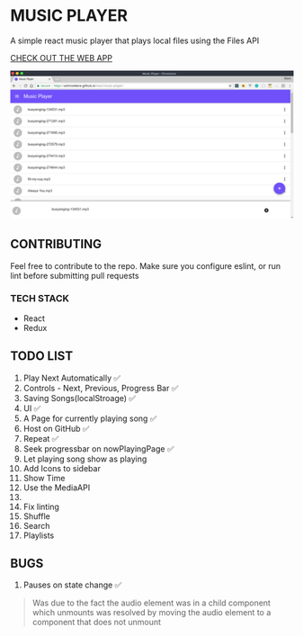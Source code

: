 # MUSIC PLAYER

 A simple react music player that plays local files using the Files API 

 [CHECK OUT THE WEB APP](https://ashinzekene.github.io/react-music-player)

  ![React-music-player](image.png)

## CONTRIBUTING

Feel free to contribute to the repo. Make sure you configure eslint, or run lint before submitting pull requests
### TECH STACK
- React
- Redux

## TODO LIST

1. Play Next Automatically ✅
1. Controls - Next, Previous, Progress Bar ✅
1. Saving Songs(localStroage) ✅
1. UI ✅
1. A Page for currently playing song ✅
1. Host on GitHub ✅
1. Repeat ✅
1. Seek progressbar on nowPlayingPage ✅
1. Let playing song show as playing
1. Add Icons to sidebar
1. Show Time
1. Use the MediaAPI
1. 
1. Fix linting
1. Shuffle
1. Search
1. Playlists

## BUGS

1. Pauses on state change ✅
  > Was due to the fact the audio element was in a child component which unmounts
  > was resolved by moving the audio element to a component that does not unmount